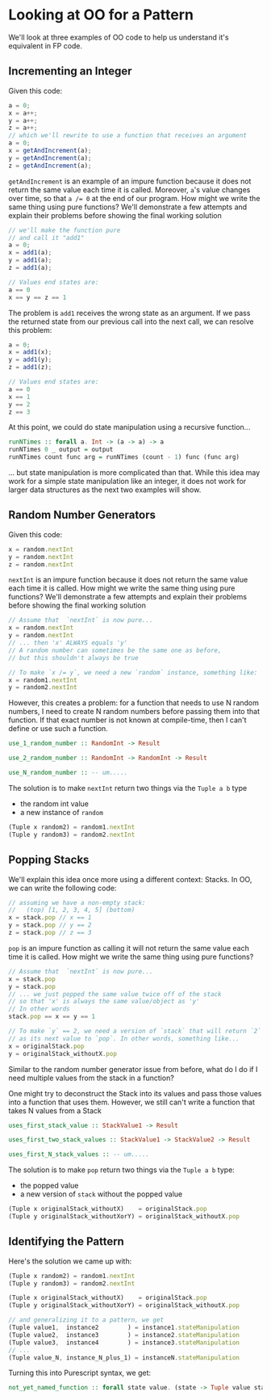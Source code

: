 # Looking at OO for a Pattern

We'll look at three examples of OO code to help us understand it's equivalent in FP code. 

## Incrementing an Integer

Given this code:
```javascript
a = 0;
x = a++;
y = a++;
z = a++;
// which we'll rewrite to use a function that receives an argument
a = 0;
x = getAndIncrement(a);
y = getAndIncrement(a);
z = getAndIncrement(a);
```
`getAndIncrement` is an example of an impure function because it does not return the same value each time it is called. Moreover, `a`'s value changes over time, so that `a /= 0` at the end of our program. How might we write the same thing using pure functions? We'll demonstrate a few attempts and explain their problems before showing the final working solution

```javascript
// we'll make the function pure
// and call it "add1"
a = 0;
x = add1(a);
y = add1(a);
z = add1(a);

// Values end states are:
a == 0
x == y == z == 1
```
The problem is `add1` receives the wrong state as an argument. If we pass the returned state from our previous call into the next call, we can resolve this problem:
```javascript
a = 0;
x = add1(x);
y = add1(y);
z = add1(z);

// Values end states are:
a == 0
x == 1
y == 2
z == 3
```
At this point, we could do state manipulation using a recursive function...
```purescript
runNTimes :: forall a. Int -> (a -> a) -> a
runNTimes 0 _ output = output
runNTimes count func arg = runNTimes (count - 1) func (func arg)
```
... but state manipulation is more complicated than that. While this idea may work for a simple state manipulation like an integer, it does not work for larger data structures as the next two examples will show.

## Random Number Generators

Given this code:
```javascript
x = random.nextInt
y = random.nextInt
z = random.nextInt
```
`nextInt` is an impure function because it does not return the same value each time it is called. How might we write the same thing using pure functions? We'll demonstrate a few attempts and explain their problems before showing the final working solution
```javascript
// Assume that  `nextInt` is now pure...
x = random.nextInt
y = random.nextInt
// ... then 'x' ALWAYS equals 'y'
// A random number can sometimes be the same one as before,
// but this shouldn't always be true

// To make `x /= y`, we need a new `random` instance, something like:
x = random1.nextInt
y = random2.nextInt
```
However, this creates a problem: for a function that needs to use N random numbers, I need to create N random numbers before passing them into that function. If that exact number is not known at compile-time, then I can't define or use such a function.
```purescript
use_1_random_number :: RandomInt -> Result

use_2_random_number :: RandomInt -> RandomInt -> Result

use_N_random_number :: -- um.....
```
The solution is to make `nextInt` return two things via the `Tuple a b` type
- the random int value
- a new instance of `random`
```javascript
(Tuple x random2) = random1.nextInt
(Tuple y random3) = random2.nextInt
```

## Popping Stacks

We'll explain this idea once more using a different context: Stacks. In OO, we can write the following code:
```javascript
// assuming we have a non-empty stack:
//   (top) [1, 2, 3, 4, 5] (bottom)
x = stack.pop // x == 1
y = stack.pop // y == 2
z = stack.pop // z == 3
```

`pop` is an impure function as calling it will not return the same value each time it is called. How might we write the same thing using pure functions?
```javascript
// Assume that  `nextInt` is now pure...
x = stack.pop
y = stack.pop
// ... we just popped the same value twice off of the stack
// so that 'x' is always the same value/object as 'y'
// In other words
stack.pop == x == y == 1

// To make `y` == 2, we need a version of `stack` that will return `2`
// as its next value to `pop`. In other words, something like...
x = originalStack.pop
y = originalStack_withoutX.pop
```
Similar to the random number generator issue from before, what do I do if I need multiple values from the stack in a function?

One might try to deconstruct the Stack into its values and pass those values into a function that uses them. However, we still can't write a function that takes N values from a Stack
```purescript
uses_first_stack_value :: StackValue1 -> Result

uses_first_two_stack_values :: StackValue1 -> StackValue2 -> Result

uses_first_N_stack_values :: -- um.....
```
The solution is to make `pop` return two things via the `Tuple a b` type:
- the popped value
- a new version of `stack` without the popped value
```javascript
(Tuple x originalStack_withoutX)    = originalStack.pop
(Tuple y originalStack_withoutXorY) = originalStack_withoutX.pop
```

## Identifying the Pattern

Here's the solution we came up with:
```javascript
(Tuple x random2) = random1.nextInt
(Tuple y random3) = random2.nextInt

(Tuple x originalStack_withoutX)    = originalStack.pop
(Tuple y originalStack_withoutXorY) = originalStack_withoutX.pop

// and generalizing it to a pattern, we get
(Tuple value1,  instance2        ) = instance1.stateManipulation
(Tuple value2,  instance3        ) = instance2.stateManipulation
(Tuple value3,  instance4        ) = instance3.stateManipulation
// ...
(Tuple value_N, instance_N_plus_1) = instanceN.stateManipulation
```
Turning this into Purescript syntax, we get:
```purescript
not_yet_named_function :: forall state value. (state -> Tuple value state)
```
